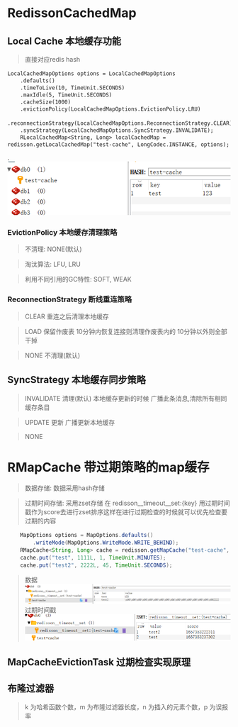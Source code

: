 # RedissonCachedMap 

## Local Cache 本地缓存功能

> 直接对应redis hash

```
LocalCachedMapOptions options = LocalCachedMapOptions
    .defaults()
    .timeToLive(10, TimeUnit.SECONDS)
    .maxIdle(5, TimeUnit.SECONDS)
    .cacheSize(1000)
    .evictionPolicy(LocalCachedMapOptions.EvictionPolicy.LRU)
    .reconnectionStrategy(LocalCachedMapOptions.ReconnectionStrategy.CLEAR)
    .syncStrategy(LocalCachedMapOptions.SyncStrategy.INVALIDATE);
    RLocalCachedMap<String, Long> localCachedMap = redisson.getLocalCachedMap("test-cache", LongCodec.INSTANCE, options);

```
.![local-cached-map.jpg](./local-cached-map.jpg)
### EvictionPolicy 本地缓存清理策略

> 不清理: NONE(默认) 

> 淘汰算法: LFU, LRU

> 利用不同引用的GC特性: SOFT, WEAK

### ReconnectionStrategy 断线重连策略

> CLEAR 重连之后清理本地缓存

> LOAD 保留作废表 10分钟内恢复连接则清理作废表内的 10分钟以外则全部干掉

> NONE 不清理(默认)

## SyncStrategy 本地缓存同步策略

> INVALIDATE 清理(默认) 本地缓存更新的时候 广播此条消息,清除所有相同缓存条目

> UPDATE 更新 广播更新本地缓存

> NONE 

# RMapCache 带过期策略的map缓存

> 数据存储: 数据采用hash存储 

> 过期时间存储: 采用zset存储 在 redisson__timeout__set:{key} 
> 用过期时间戳作为score去进行zset排序这样在进行过期检查的时候就可以优先检查要过期的内容

```java
    MapOptions options = MapOptions.defaults()
        .writeMode(MapOptions.WriteMode.WRITE_BEHIND);
    RMapCache<String, Long> cache = redisson.getMapCache("test-cache", LongCodec.INSTANCE, options);
    cache.put("test", 1111L, 1, TimeUnit.MINUTES);
    cache.put("test2", 2222L, 45, TimeUnit.SECONDS);
```
> 数据
![map-cache.jpg](./map-cahe.jpg)
> 过期时间戳
![map-cache-timeout.jpg](./map-cache-timeout.jpg)

## MapCacheEvictionTask 过期检查实现原理

> 

## 布隆过滤器

> k 为哈希函数个数，m 为布隆过滤器长度，n 为插入的元素个数，p 为误报率
>